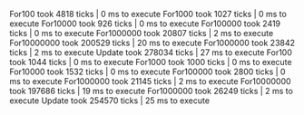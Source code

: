 For100 took 4818 ticks | 0 ms to execute
For1000 took 1027 ticks | 0 ms to execute
For10000 took 926 ticks | 0 ms to execute
For100000 took 2419 ticks | 0 ms to execute
For1000000 took 20807 ticks | 2 ms to execute
For10000000 took 200529 ticks | 20 ms to execute
For1000000 took 23842 ticks | 2 ms to execute
Update took 278034 ticks | 27 ms to execute
For100 took 1044 ticks | 0 ms to execute
For1000 took 1000 ticks | 0 ms to execute
For10000 took 1532 ticks | 0 ms to execute
For100000 took 2800 ticks | 0 ms to execute
For1000000 took 21145 ticks | 2 ms to execute
For10000000 took 197686 ticks | 19 ms to execute
For1000000 took 26249 ticks | 2 ms to execute
Update took 254570 ticks | 25 ms to execute

